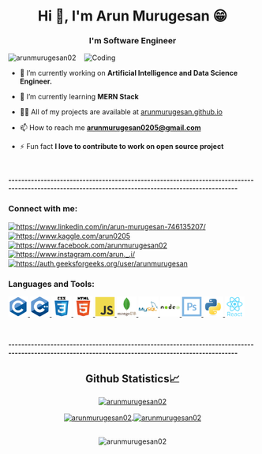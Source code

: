 <!-- [![MasterHead](https://encrypted-tbn0.gstatic.com/images?q=tbn:ANd9GcTtthdLuIGpO4jobk3Z_4iim0kjzI5iDeiRsw&usqp=CAU)](https://arunmurugesan.io) -->
<h1 align="center">Hi 👋, I'm Arun Murugesan 😁</h1>
<h3 align="center">I'm Software Engineer</h3>
<img align="right" alt="Coding" width="350" src="https://miro.medium.com/max/1360/0*7Q3yvSIv_t0ioJ-Z.gif">
<p align="left"> <img src="https://komarev.com/ghpvc/?username=arunmurugesan02&label=Profile%20views&color=0e75b6&style=flat" alt="arunmurugesan02" /> </p>


- 🔭 I’m currently working on **Artificial Intelligence and Data Science Engineer.**

- 🌱 I’m currently learning **MERN Stack**

- 👨‍💻 All of my projects are available at [arunmurugesan.github.io](arunmurugesan.live)

- 📫 How to reach me **arunmurugesan0205@gmail.com**

- ⚡ Fun fact **I love to contribute to work on open source project**
<br>
<p><b>---------------------------------------------------------------------------------------------------------------------------------------------------</b></p>

<h3 align="left">Connect with me:</h3>
<p align="left">
<a href="https://linkedin.com/in/https://www.linkedin.com/in/arun-murugesan-746135207/" target="blank"><img align="center" src="https://raw.githubusercontent.com/rahuldkjain/github-profile-readme-generator/master/src/images/icons/Social/linked-in-alt.svg" alt="https://www.linkedin.com/in/arun-murugesan-746135207/" height="30" width="40" /></a>
<a href="https://kaggle.com/https://www.kaggle.com/arun0205" target="blank"><img align="center" src="https://raw.githubusercontent.com/rahuldkjain/github-profile-readme-generator/master/src/images/icons/Social/kaggle.svg" alt="https://www.kaggle.com/arun0205" height="30" width="40" /></a>
<a href="https://fb.com/https://www.facebook.com/arunmurugesan02" target="blank"><img align="center" src="https://raw.githubusercontent.com/rahuldkjain/github-profile-readme-generator/master/src/images/icons/Social/facebook.svg" alt="https://www.facebook.com/arunmurugesan02" height="30" width="40" /></a>
<a href="https://instagram.com/https://www.instagram.com/arun._.i/" target="blank"><img align="center" src="https://raw.githubusercontent.com/rahuldkjain/github-profile-readme-generator/master/src/images/icons/Social/instagram.svg" alt="https://www.instagram.com/arun._.i/" height="30" width="40" /></a>
<a href="https://auth.geeksforgeeks.org/user/https://auth.geeksforgeeks.org/user/arunmurugesan" target="blank"><img align="center" src="https://raw.githubusercontent.com/rahuldkjain/github-profile-readme-generator/master/src/images/icons/Social/geeks-for-geeks.svg" alt="https://auth.geeksforgeeks.org/user/arunmurugesan" height="30" width="40" /></a>
</p>

<h3 align="left">Languages and Tools:</h3>
<p align="left"> <a href="https://www.cprogramming.com/" target="_blank" rel="noreferrer"> <img src="https://raw.githubusercontent.com/devicons/devicon/master/icons/c/c-original.svg" alt="c" width="40" height="40"/> </a> <a href="https://www.w3schools.com/cpp/" target="_blank" rel="noreferrer"> <img src="https://raw.githubusercontent.com/devicons/devicon/master/icons/cplusplus/cplusplus-original.svg" alt="cplusplus" width="40" height="40"/> </a> <a href="https://www.w3schools.com/css/" target="_blank" rel="noreferrer"> <img src="https://raw.githubusercontent.com/devicons/devicon/master/icons/css3/css3-original-wordmark.svg" alt="css3" width="40" height="40"/> </a> <a href="https://www.w3.org/html/" target="_blank" rel="noreferrer"> <img src="https://raw.githubusercontent.com/devicons/devicon/master/icons/html5/html5-original-wordmark.svg" alt="html5" width="40" height="40"/> </a> <a href="https://developer.mozilla.org/en-US/docs/Web/JavaScript" target="_blank" rel="noreferrer"> <img src="https://raw.githubusercontent.com/devicons/devicon/master/icons/javascript/javascript-original.svg" alt="javascript" width="40" height="40"/> </a> <a href="https://www.mongodb.com/" target="_blank" rel="noreferrer"> <img src="https://raw.githubusercontent.com/devicons/devicon/master/icons/mongodb/mongodb-original-wordmark.svg" alt="mongodb" width="40" height="40"/> </a> <a href="https://www.mysql.com/" target="_blank" rel="noreferrer"> <img src="https://raw.githubusercontent.com/devicons/devicon/master/icons/mysql/mysql-original-wordmark.svg" alt="mysql" width="40" height="40"/> </a> <a href="https://nodejs.org" target="_blank" rel="noreferrer"> <img src="https://raw.githubusercontent.com/devicons/devicon/master/icons/nodejs/nodejs-original-wordmark.svg" alt="nodejs" width="40" height="40"/> </a> <a href="https://www.photoshop.com/en" target="_blank" rel="noreferrer"> <img src="https://raw.githubusercontent.com/devicons/devicon/master/icons/photoshop/photoshop-line.svg" alt="photoshop" width="40" height="40"/> </a> <a href="https://www.python.org" target="_blank" rel="noreferrer"> <img src="https://raw.githubusercontent.com/devicons/devicon/master/icons/python/python-original.svg" alt="python" width="40" height="40"/> </a> <a href="https://reactjs.org/" target="_blank" rel="noreferrer"> <img src="https://raw.githubusercontent.com/devicons/devicon/master/icons/react/react-original-wordmark.svg" alt="react" width="40" height="40"/> </a> </p>

<br>
<p><b>---------------------------------------------------------------------------------------------------------------------------------------------------</b></p>
 
<h2 align="center"><b>Github Statistics📈</b></h2>

<div align="center">
<p align="center"> <a href="https://github.com/ryo-ma/github-profile-trophy"><img src="https://github-profile-trophy.vercel.app/?username=arunmurugesan02" alt="arunmurugesan02" /></a> </p>

<a href="">
  <img align="center" src="https://github-readme-stats.vercel.app/api/top-langs?username=arunmurugesan02&show_icons=true&include_all_commits=true&count_private=true&theme=react&line_height=40" alt="arunmurugesan02" />
 </a>
 
 <a href="">
 <img align="center"  src="https://github-readme-stats.vercel.app/api?username=arunmurugesan02&show_icons=true&include_all_commits=true&count_private=true&theme=react&line_height=40" alt="arunmurugesan02" />
 </a>
 <br/>
 <br/>
 <p align="center"><img src="https://github-readme-streak-stats.herokuapp.com/?user=arunmurugesan02&" alt="arunmurugesan02" /></p>
</div>
<br>

